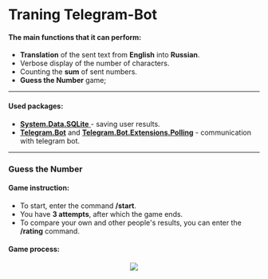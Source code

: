 # Traning Telegram-Bot
#### The main functions that it can perform:
- **Translation** of the sent text from **English** into **Russian**.
- Verbose display of the number of characters.
- Counting the **sum** of sent numbers.
- **Guess the Number** game;
---
#### Used packages:
- [**System.Data.SQLite** ](https://www.nuget.org/packages/System.Data.SQLite) - saving user results.
- [**Telegram.Bot**](https://www.nuget.org/packages/Telegram.Bot) and [**Telegram.Bot.Extensions.Polling**](https://www.nuget.org/packages/Telegram.Bot.Extensions.Polling) - сommunication with telegram bot.
---
### Guess the Number
#### Game instruction:
- To start, enter the command **/start**.
- You have **3 attempts**, after which the game ends.
- To compare your own and other people's results, you can enter the **/rating** command.
#### Game process:
<p align="center" ><img src="https://user-images.githubusercontent.com/36339434/131389808-4310f218-ede0-4e45-b05c-ce57582e8b6c.png"></p>

<!--![image_2021-08-30_21-45-04](https://user-images.githubusercontent.com/36339434/131388981-bc51e8ee-72fc-422c-94b9-01d809527b00.png)

https://user-images.githubusercontent.com/36339434/131388981-bc51e8ee-72fc-422c-94b9-01d809527b00.png
-->

